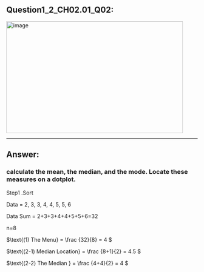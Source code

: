 ## Question1_2_CH02.01_Q02:
<img width="465" height="295" alt="image" src="https://github.com/user-attachments/assets/d2fd8c2d-df5a-4902-a8d0-e448a282bdd1" />



---
## Answer:
### calculate the mean, the median, and the mode. Locate these measures on a dotplot.
Step1 .Sort

Data =  2, 3, 3, 4, 4, 5, 5, 6

Data Sum = 2+3+3+4+4+5+5+6=32

n=8

$\text{(1) The Menu} = \frac {32}{8} = 4 $

$\text{(2-1) Median Location} = \frac {8+1}{2} = 4.5 $

$\text{(2-2) The Median } = \frac {4+4}{2} = 4 $

